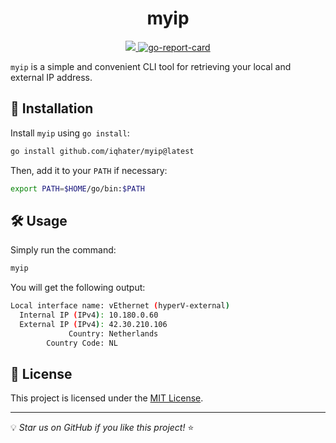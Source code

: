 <h1 align="center">myip</h1>
<div align="center">
    <a href="https://codecov.io/gh/iqhater/myip" >
        <img src="https://codecov.io/gh/iqhater/myip/graph/badge.svg?token=dt0toOSaag"/>
    </a>
    <a href="https://goreportcard.com/report/github.com/iqhater/myip">
        <img src="https://goreportcard.com/badge/github.com/iqhater/myip?style=flat-square" alt="go-report-card">
    </a>
</div>

`myip` is a simple and convenient CLI tool for retrieving your local and external IP address.

## 🚀 Installation

Install `myip` using `go install`:

```sh
go install github.com/iqhater/myip@latest
```

Then, add it to your `PATH` if necessary:

```sh
export PATH=$HOME/go/bin:$PATH
```

## 🛠 Usage

Simply run the command:

```sh
myip
```

You will get the following output:

```sh
Local interface name: vEthernet (hyperV-external)
  Internal IP (IPv4): 10.180.0.60
  External IP (IPv4): 42.30.210.106
             Country: Netherlands
        Country Code: NL
```

## 📜 License

This project is licensed under the [MIT License](LICENSE).

---

💡 *Star us on GitHub if you like this project!* ⭐
